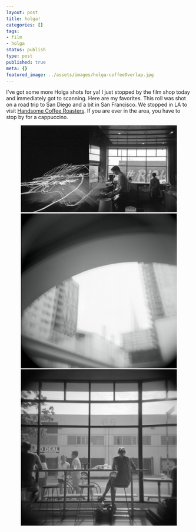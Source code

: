 ```yaml
---
layout: post
title: holga!
categories: []
tags:
- film
- holga
status: publish
type: post
published: true
meta: {}
featured_image: ../assets/images/holga-coffeeOverlap.jpg
---
```

I've got some more Holga shots for ya! I just stopped by the film shop today and immediately got to scanning. Here are my favorites. This roll was shot on a road trip to San Diego and a bit in San Francisco. We stopped in LA to visit 
[Handsome Coffee Roasters](http://www.handsomecoffee.com). If you are ever in the area, you have to stop by for a cappuccino. 

<figure>
<img src="/assets/images/holga-coffeeOverlap.jpg" alt="Coffee Shop with light leaks">
<img src="/assets/images/holga-arch.jpg" alt="a cityscape on film">
<img src="/assets/images/holga-coffee+lady2.jpg" alt="a lady sitting at a coffee shop">
</figure>